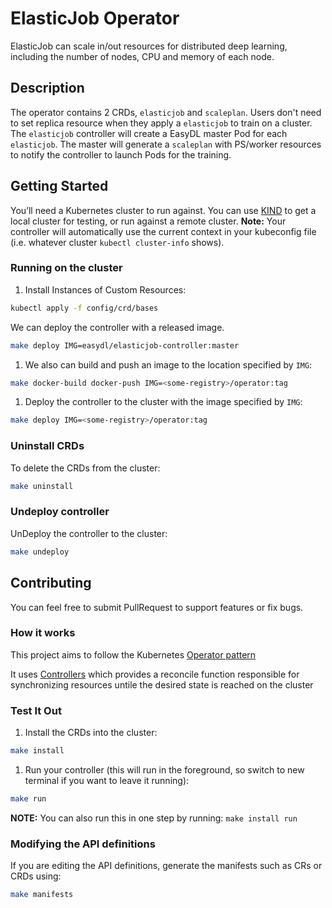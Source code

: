# ElasticJob Operator

ElasticJob can scale in/out resources for distributed deep learning,
including the number of nodes, CPU and memory of each node.

## Description

The operator contains 2 CRDs, `elasticjob` and `scaleplan`. Users don't need
to set replica resource when they apply a `elasticjob` to train on a cluster.
The `elasticjob` controller will create a EasyDL master Pod for each
`elasticjob`. The master will generate a `scaleplan` with PS/worker resources
to notify the controller to launch Pods for the training.

## Getting Started

You’ll need a Kubernetes cluster to run against. You can use [KIND](https://sigs.k8s.io/kind)
to get a local cluster for testing, or run against a remote cluster.
**Note:** Your controller will automatically use the current context in
your kubeconfig file (i.e. whatever cluster `kubectl cluster-info` shows).

### Running on the cluster

1. Install Instances of Custom Resources:

```sh
kubectl apply -f config/crd/bases
```

We can deploy the controller with a released image.

```sh
make deploy IMG=easydl/elasticjob-controller:master
```

1. We also can build and push an image to the location specified by `IMG`:

```sh
make docker-build docker-push IMG=<some-registry>/operator:tag
```

1. Deploy the controller to the cluster with the image specified by `IMG`:

```sh
make deploy IMG=<some-registry>/operator:tag
```

### Uninstall CRDs

To delete the CRDs from the cluster:

```sh
make uninstall
```

### Undeploy controller

UnDeploy the controller to the cluster:

```sh
make undeploy
```

## Contributing

You can feel free to submit PullRequest to support features or fix bugs.

### How it works

This project aims to follow the Kubernetes [Operator pattern](https://kubernetes.io/docs/concepts/extend-kubernetes/operator/)

It uses [Controllers](https://kubernetes.io/docs/concepts/architecture/controller/)
which provides a reconcile function responsible for synchronizing resources
untile the desired state is reached on the cluster

### Test It Out

1. Install the CRDs into the cluster:

```sh
make install
```

1. Run your controller (this will run in the foreground, so switch to
new terminal if you want to leave it running):

```sh
make run
```

**NOTE:** You can also run this in one step by running: `make install run`

### Modifying the API definitions

If you are editing the API definitions, generate the manifests
such as CRs or CRDs using:

```sh
make manifests
```
